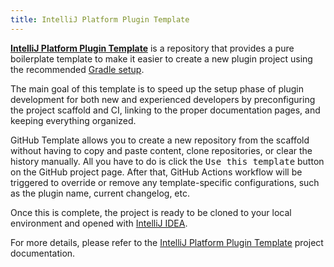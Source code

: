 ```yaml
---
title: IntelliJ Platform Plugin Template
---
```


[**IntelliJ Platform Plugin Template**][gh:ippt] is a repository that provides a pure boilerplate template
to make it easier to create a new plugin project using the recommended [Gradle setup](/tutorials/build_system.md).

The main goal of this template is to speed up the setup phase of plugin development for both new and experienced
developers by preconfiguring the project scaffold and CI, linking to the proper documentation pages, and keeping
everything organized.

GitHub Template allows you to create a new repository from the scaffold without having to copy and paste content,
clone repositories, or clear the history manually. All you have to do is click the <kbd>Use this template</kbd>
button on the GitHub project page. After that, GitHub Actions workflow will be triggered to override or remove any
template-specific configurations, such as the plugin name, current changelog, etc.

Once this is complete, the project is ready to be cloned to your local environment and opened with
[IntelliJ IDEA][jb:download-ij].

For more details, please refer to the [IntelliJ Platform Plugin Template][gh:ippt] project documentation.

[gh:ippt]: https://github.com/JetBrains/intellij-platform-plugin-template
[jb:download-ij]: https://www.jetbrains.com/idea/download
